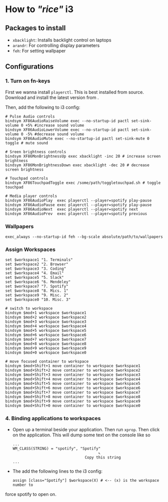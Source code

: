 # How to _"rice"_ i3

## Packages to install
 - `xbacklight`: Installs backlight control on laptops
 - `arandr`: For controlling display parameters
 - `feh`: For setting wallpaper

## Configurations


### 1. Turn on fn-keys

First we wanna install `playerctl`. This is best installed from source. 
Download and install the latest version from [](https://github.com/altdesktop/playerctl/releases/).

Then, add the following to i3 config:
```
# Pulse Audio controls
bindsym XF86AudioRaiseVolume exec --no-startup-id pactl set-sink-volume 0 +5% #increase sound volume
bindsym XF86AudioLowerVolume exec --no-startup-id pactl set-sink-volume 0 -5% #decrease sound volume
bindsym XF86AudioMute exec --no-startup-id pactl set-sink-mute 0 toggle # mute sound

# Sreen brightness controls
bindsym XF86MonBrightnessUp exec xbacklight -inc 20 # increase screen brightness
bindsym XF86MonBrightnessDown exec xbacklight -dec 20 # decrease screen brightness

# Touchpad controls
bindsym XF86TouchpadToggle exec /some/path/toggletouchpad.sh # toggle touchpad

# Media player controls
bindsym XF86AudioPlay  exec playerctl --player=spotify play-pause
bindsym XF86AudioPause exec playerctl --player=spotify play-pause
bindsym XF86AudioNext  exec playerctl --player=spotify next
bindsym XF86AudioPrev  exec playerctl --player=spotify previous
```

### Wallpapers
`exec_always --no-startup-id feh --bg-scale absolute/path/to/wallpapers`

### Assign Workspaces
```
set $workspace1 "1. Terminals"
set $workspace2 "2. Browser"
set $workspace3 "3. Coding"
set $workspace4 "4. Email"
set $workspace5 "5. Slack"
set $workspace6 "6. Mendeley"
set $workspace7 "7. Spotify"
set $workspace8 "8. Mics. 1"
set $workspace9 "9. Misc. 2"
set $workspace0 "10. Misc. 3"

# switch to workspace
bindsym $mod+1 workspace $workspace1
bindsym $mod+2 workspace $workspace2
bindsym $mod+3 workspace $workspace3
bindsym $mod+4 workspace $workspace4
bindsym $mod+5 workspace $workspace5
bindsym $mod+6 workspace $workspace6
bindsym $mod+7 workspace $workspace7
bindsym $mod+8 workspace $workspace8
bindsym $mod+9 workspace $workspace9
bindsym $mod+0 workspace $workspace0

# move focused container to workspace
bindsym $mod+Shift+1 move container to workspace $workspace1
bindsym $mod+Shift+2 move container to workspace $workspace2
bindsym $mod+Shift+3 move container to workspace $workspace3
bindsym $mod+Shift+4 move container to workspace $workspace4
bindsym $mod+Shift+5 move container to workspace $workspace5
bindsym $mod+Shift+6 move container to workspace $workspace6
bindsym $mod+Shift+7 move container to workspace $workspace7
bindsym $mod+Shift+8 move container to workspace $workspace8
bindsym $mod+Shift+9 move container to workspace $workspace9
bindsym $mod+Shift+0 move container to workspace $workspace0
```
### 4. Binding applications to workspaces

- Open up a terminal beside your application. Then run `xprop`. Then click on
  the application. This will dump some text on the console like so
  ```
  ...
  WM_CLASS(STRING) = "spotify", "Spotify"
                                        ↖ 
                                  Copy this string
  ...
  ``` 
- The add the following lines to the i3 config:
  ```
  assign [class="Spotify"] $workspace(X) # <-- (x) is the workspace number to
force spotify to open on.
  ```
